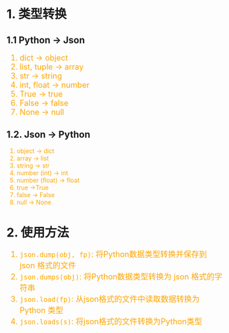 <!--
 * @Descripttion: 
 * @version: 
 * @Author: sch
 * @Date: 2022-03-14 11:29:44
 * @LastEditors: sch
 * @LastEditTime: 2022-03-14 11:44:32
-->
# 1. 类型转换
## 1.1 Python -> Json
<font color="orange" size="4">

1. dict -> object
2. list, tuple -> array
3. str -> string
4. int, float -> number
5. True -> true
6. False -> false
7. None -> null

</font>

## 1.2. Json -> Python
<font color="orange" size=“4”>

1. object -> dict
2. array -> list
3. string -> str
4. number (int) -> int
5. number (float) -> float
6. true ->True
7. false -> False
8. null -> None

</font>


# 2. 使用方法
<font color="orange" size="4">

1. `json.dump(obj, fp)`: 将Python数据类型转换并保存到 json 格式的文件
2. `json.dumps(obj)`: 将Python数据类型转换为 json 格式的字符串
3. `json.load(fp)`: 从json格式的文件中读取数据转换为 Python 类型
4. `json.loads(s)`: 将json格式的文件转换为Python类型 

</font>